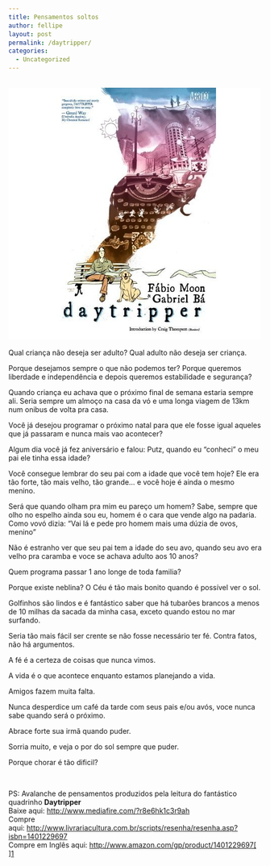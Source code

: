 ```yaml
---
title: Pensamentos soltos
author: fellipe
layout: post
permalink: /daytripper/
categories:
  - Uncategorized
---
```

[  
<img alt="daytripper-cover" src="/img/posts/2013/10/daytripper-cover.jpg" width="500" height="500" />][1]

Qual criança não deseja ser adulto? Qual adulto não deseja ser criança.

Porque desejamos sempre o que não podemos ter? Porque queremos liberdade e independência e depois queremos estabilidade e segurança?

Quando criança eu achava que o próximo final de semana estaria sempre ali. Seria sempre um almoço na casa da vó e uma longa viagem de 13km num onibus de volta pra casa.

Você já desejou programar o próximo natal para que ele fosse igual aqueles que já passaram e nunca mais vao acontecer?

Algum dia você já fez aniversário e falou: Putz, quando eu &#8220;conheci&#8221; o meu pai ele tinha essa idade?

Você consegue lembrar do seu pai com a idade que você tem hoje? Ele era tão forte, tão mais velho, tão grande&#8230; e você hoje é ainda o mesmo menino.

Será que quando olham pra mim eu pareço um homem? Sabe, sempre que olho no espelho ainda sou eu, homem é o cara que vende algo na padaria. Como vovó dizia: &#8220;Vai lá e pede pro homem mais uma dúzia de ovos, menino&#8221;

Não é estranho ver que seu pai tem a idade do seu avo, quando seu avo era velho pra caramba e voce se achava adulto aos 10 anos?

Quem programa passar 1 ano longe de toda familia?

Porque existe neblina? O Céu é tão mais bonito quando é possível ver o sol.

Golfinhos são lindos e é fantástico saber que há tubarões brancos a menos de 10 milhas da sacada da minha casa, exceto quando estou no mar surfando.

Seria tão mais fácil ser crente se não fosse necessário ter fé. Contra fatos, não há argumentos.

A fé é a certeza de coisas que nunca vimos.

A vida é o que acontece enquanto estamos planejando a vida.

Amigos fazem muita falta.

Nunca desperdice um café da tarde com seus pais e/ou avós, voce nunca sabe quando será o próximo.

Abrace forte sua irmã quando puder.

Sorria muito, e veja o por do sol sempre que puder.

Porque chorar é tão dificil?

&nbsp;

PS: Avalanche de pensamentos produzidos pela leitura do fantástico quadrinho **Daytripper**  
Baixe aqui: http://www.mediafire.com/?r8e6hk1c3r9ah  
Compre aqui: http://www.livrariacultura.com.br/scripts/resenha/resenha.asp?isbn=1401229697  
Compre em Inglês aqui: http://www.amazon.com/gp/product/1401229697[  
][1]

 [1]: /img/posts/2013/10/daytripper-cover.jpg
